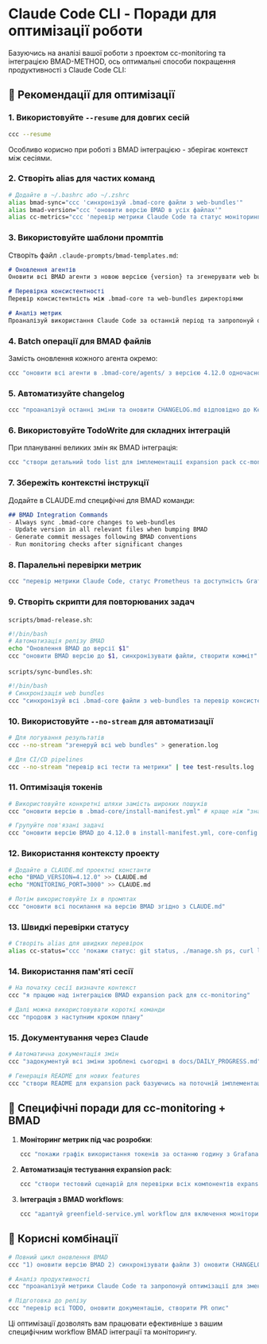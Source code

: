 # Claude Code CLI - Поради для оптимізації роботи

Базуючись на аналізі вашої роботи з проектом cc-monitoring та інтеграцією BMAD-METHOD, ось оптимальні способи покращення продуктивності з Claude Code CLI:

## 🚀 Рекомендації для оптимізації

### 1. **Використовуйте `--resume` для довгих сесій**
```bash
ccc --resume
```
Особливо корисно при роботі з BMAD інтеграцією - зберігає контекст між сесіями.

### 2. **Створіть alias для частих команд**
```bash
# Додайте в ~/.bashrc або ~/.zshrc
alias bmad-sync="ccc 'синхронізуй .bmad-core файли з web-bundles'"
alias bmad-version="ccc 'оновити версію BMAD в усіх файлах'"
alias cc-metrics="ccc 'перевір метрики Claude Code та статус моніторингу'"
```

### 3. **Використовуйте шаблони промптів**
Створіть файл `.claude-prompts/bmad-templates.md`:
```markdown
# Оновлення агентів
Оновити всі BMAD агенти з новою версією {version} та згенерувати web bundles

# Перевірка консистентності
Перевір консистентність між .bmad-core та web-bundles директоріями

# Аналіз метрик
Проаналізуй використання Claude Code за останній період та запропонуй оптимізації
```

### 4. **Batch операції для BMAD файлів**
Замість оновлення кожного агента окремо:
```bash
ccc "оновити всі агенти в .bmad-core/agents/ з версією 4.12.0 одночасно"
```

### 5. **Автоматизуйте changelog**
```bash
ccc "проаналізуй останні зміни та оновити CHANGELOG.md відповідно до Keep a Changelog формату"
```

### 6. **Використовуйте TodoWrite для складних інтеграцій**
При плануванні великих змін як BMAD інтеграція:
```bash
ccc "створи детальний todo list для імплементації expansion pack cc-monitoring"
```

### 7. **Збережіть контекстні інструкції**
Додайте в CLAUDE.md специфічні для BMAD команди:
```markdown
## BMAD Integration Commands
- Always sync .bmad-core changes to web-bundles
- Update version in all relevant files when bumping BMAD
- Generate commit messages following BMAD conventions
- Run monitoring checks after significant changes
```

### 8. **Паралельні перевірки метрик**
```bash
ccc "перевір метрики Claude Code, статус Prometheus та доступність Grafana одночасно"
```

### 9. **Створіть скрипти для повторюваних задач**
`scripts/bmad-release.sh`:
```bash
#!/bin/bash
# Автоматизація релізу BMAD
echo "Оновлення BMAD до версії $1"
ccc "оновити BMAD версію до $1, синхронізувати файли, створити комміт"
```

`scripts/sync-bundles.sh`:
```bash
#!/bin/bash
# Синхронізація web bundles
ccc "синхронізуй всі .bmad-core файли з web-bundles та перевір консистентність"
```

### 10. **Використовуйте `--no-stream` для автоматизації**
```bash
# Для логування результатів
ccc --no-stream "згенеруй всі web bundles" > generation.log

# Для CI/CD pipelines
ccc --no-stream "перевір всі тести та метрики" | tee test-results.log
```

### 11. **Оптимізація токенів**
```bash
# Використовуйте конкретні шляхи замість широких пошуків
ccc "оновити версію в .bmad-core/install-manifest.yml" # краще ніж "знайди та оновити версію"

# Групуйте пов'язані задачі
ccc "оновити версію BMAD до 4.12.0 в install-manifest.yml, core-config.yml та всіх агентах"
```

### 12. **Використання контексту проекту**
```bash
# Додайте в CLAUDE.md проектні константи
echo "BMAD_VERSION=4.12.0" >> CLAUDE.md
echo "MONITORING_PORT=3000" >> CLAUDE.md

# Потім використовуйте їх в промптах
ccc "оновити всі посилання на версію BMAD згідно з CLAUDE.md"
```

### 13. **Швидкі перевірки статусу**
```bash
# Створіть alias для швидких перевірок
alias cc-status="ccc 'покажи статус: git status, ./manage.sh ps, curl localhost:9464/metrics | grep claude_code | head -5'"
```

### 14. **Використання пам'яті сесії**
```bash
# На початку сесії визначте контекст
ccc "я працюю над інтеграцією BMAD expansion pack для cc-monitoring"

# Далі можна використовувати короткі команди
ccc "продовж з наступним кроком плану"
```

### 15. **Документування через Claude**
```bash
# Автоматична документація змін
ccc "задокументуй всі зміни зроблені сьогодні в docs/DAILY_PROGRESS.md"

# Генерація README для нових features
ccc "створи README для expansion pack базуючись на поточній імплементації"
```

## 🎯 Специфічні поради для cc-monitoring + BMAD

1. **Моніторинг метрик під час розробки**:
   ```bash
   ccc "покажи графік використання токенів за останню годину з Grafana"
   ```

2. **Автоматизація тестування expansion pack**:
   ```bash
   ccc "створи тестовий сценарій для перевірки всіх компонентів expansion pack"
   ```

3. **Інтеграція з BMAD workflows**:
   ```bash
   ccc "адаптуй greenfield-service.yml workflow для включення моніторингу"
   ```

## 📝 Корисні комбінації

```bash
# Повний цикл оновлення BMAD
ccc "1) оновити версію BMAD 2) синхронізувати файли 3) оновити CHANGELOG 4) створити комміт"

# Аналіз продуктивності
ccc "проаналізуй метрики Claude Code та запропонуй оптимізації для зменшення використання токенів"

# Підготовка до релізу
ccc "перевір всі TODO, оновити документацію, створити PR опис"
```

Ці оптимізації дозволять вам працювати ефективніше з вашим специфічним workflow BMAD інтеграції та моніторингу.